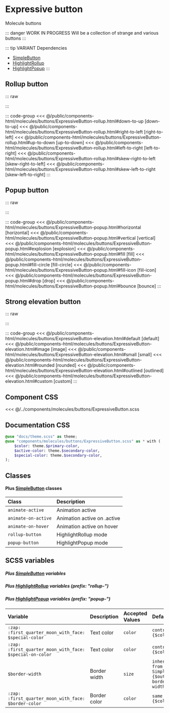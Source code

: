 # Expressive button
<Badge type="tip">Molecule</Badge> <Badge type="info">buttons</Badge>

::: danger WORK IN PROGRESS
Will be a collection of strange and various buttons
:::

::: tip VARIANT Dependencies
- [SimpleButton](/atoms/buttons/SimpleButton.md)
- [HighlightRollup](/atoms/highlights/HighlightRollup.md)
- [HighlightPopup](/atoms/highlights/HighlightPopup.md)
:::


## Rollup button

::: raw
<div class="dev-section">
    <!--@include: ../../public/components-html/molecules/buttons/ExpressiveButton-rollup.html -->
</div>
:::

::: code-group
<<< @/public/components-html/molecules/buttons/ExpressiveButton-rollup.html#down-to-up [down-to-up]
<<< @/public/components-html/molecules/buttons/ExpressiveButton-rollup.html#right-to-left [right-to-left]
<<< @/public/components-html/molecules/buttons/ExpressiveButton-rollup.html#up-to-down [up-to-down]
<<< @/public/components-html/molecules/buttons/ExpressiveButton-rollup.html#left-to-right [left-to-right]
<<< @/public/components-html/molecules/buttons/ExpressiveButton-rollup.html#skew-right-to-left [skew-right-to-left]
<<< @/public/components-html/molecules/buttons/ExpressiveButton-rollup.html#skew-left-to-right [skew-left-to-right]
:::

## Popup button

::: raw
<div class="dev-section">
    <!--@include: ../../public/components-html/molecules/buttons/ExpressiveButton-popup.html -->
</div>
:::

::: code-group
<<< @/public/components-html/molecules/buttons/ExpressiveButton-popup.html#horizontal [horizontal]
<<< @/public/components-html/molecules/buttons/ExpressiveButton-popup.html#vertical [vertical]
<<< @/public/components-html/molecules/buttons/ExpressiveButton-popup.html#explosion [explosion]
<<< @/public/components-html/molecules/buttons/ExpressiveButton-popup.html#fill [fill]
<<< @/public/components-html/molecules/buttons/ExpressiveButton-popup.html#fill-circle [fill-circle]
<<< @/public/components-html/molecules/buttons/ExpressiveButton-popup.html#fill-icon [fill-icon]
<<< @/public/components-html/molecules/buttons/ExpressiveButton-popup.html#drop [drop]
<<< @/public/components-html/molecules/buttons/ExpressiveButton-popup.html#bounce [bounce]
:::

## Strong elevation button

::: raw
<div class="dev-section">
    <!--@include: ../../public/components-html/molecules/buttons/ExpressiveButton-elevation.html -->
</div>
:::

::: code-group
<<< @/public/components-html/molecules/buttons/ExpressiveButton-elevation.html#default [default]
<<< @/public/components-html/molecules/buttons/ExpressiveButton-elevation.html#image [image]
<<< @/public/components-html/molecules/buttons/ExpressiveButton-elevation.html#small [small]
<<< @/public/components-html/molecules/buttons/ExpressiveButton-elevation.html#rounded [rounded]
<<< @/public/components-html/molecules/buttons/ExpressiveButton-elevation.html#outlined [outlined]
<<< @/public/components-html/molecules/buttons/ExpressiveButton-elevation.html#custom [custom]
:::


## Component CSS

<<< @/../components/molecules/buttons/ExpressiveButton.scss

## Documentation CSS

```scss
@use "docs/theme.scss" as theme;
@use "components/molecules/buttons/ExpressiveButton.scss" as * with (
    $color: theme.$primary-color,
    $active-color: theme.$secondary-color,
    $special-color: theme.$secondary-color,
);
```

## Classes
#### Plus [SimpleButton](/atoms/buttons/SimpleButton) classes

| Class               | Description                 |
|:--------------------|:----------------------------|
| `animate-active`    | Animation active            |
| `animate-on-active` | Animation active on .active |
| `animate-on-hover`  | Animation active on hover   |
| `rollup-button`     | HighlightRollup mode        |
| `popup-button`      | HighlightPopup mode         |


## SCSS variables
##### Plus [SimpleButton](/atoms/buttons/SimpleButton) variables
##### Plus [HighlightRollup](/atoms/highlights/HighlightRollup.md) variables (prefix: "rollup-")
##### Plus [HighlightPopup](/atoms/highlights/HighlightPopup.md) variables (prefix: "popup-")

| Variable                                                 | Description         | Accepted Values | Default                                                |
|:---------------------------------------------------------|:--------------------|:----------------|:-------------------------------------------------------|
| `:zap: :first_quarter_moon_with_face: $special-color`    | Text color          | `color`         | `contrast of {$color}`                                 |
| `:zap: :first_quarter_moon_with_face: $special-on-color` | Text color          | `color`         | `contrast of {$color}`                                 |
| `$border-width`                                          | Border width        | `size`          | `inherited from SimpleButton {$outlined-border-width}` |
| `:zap: :first_quarter_moon_with_face: $border-color`     | Border color        | `color`         | `same as {$color}`                                     |

<style lang="scss">
@use "docs/theme.scss" as theme;
@use "components/molecules/buttons/ExpressiveButton.scss" as * with (
    $color: theme.$primary-color,
    $active-color: theme.$secondary-color,
    $special-color: theme.$secondary-color,
);
</style>